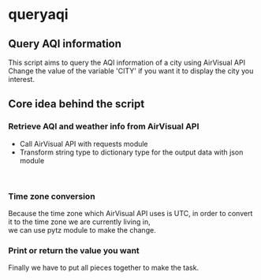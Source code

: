 # queryaqi

## Query AQI information
This script aims to query the AQI information of a city using AirVisual API<br />
Change the value of the variable 'CITY' if you want it to display the city you interest.

## Core idea behind the script
### Retrieve AQI and weather info from AirVisual API
- Call AirVisual API with requests module
- Transform string type to dictionary type for the output data with json module
<br />

### Time zone conversion
Because the time zone which AirVisual API uses is UTC, in order to convert it to the time zone we are currently living in, <br />
we can use pytz module to make the change.<br />

### Print or return the value you want
Finally we have to put all pieces together to make the task.
